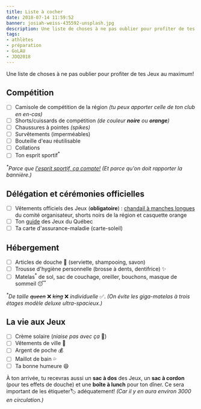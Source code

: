 ```yaml
---
title: Liste à cocher
date: 2018-07-14 11:59:52
banner: josiah-weiss-435592-unsplash.jpg
description: Une liste de choses à ne pas oublier pour profiter de tes Jeux au maximum!
tags:
- athlètes
- préparation
- GoLAU
- JDQ2018
---
```


Une liste de choses à ne pas oublier pour profiter de tes Jeux au maximum!

## Compétition

* [ ] Camisole de compétition de la région _(tu peux apporter celle de ton club en en-cas)_
* [ ] Shorts/cuissards de compétition _(de couleur **noire** ou **orange**)_
* [ ] Chaussures à pointes _(spikes)_
* [ ] Survêtements (imperméables)
* [ ] Bouteille d'eau réutilisable
* [ ] Collations
* [ ] Ton esprit sportif<sup>\*</sup>

_<sup>\*</sup>Parce que [l'esprit sportif, ça compte!](https://www.facebook.com/jdq.lau/photos/a.146499918785724.19260.142827422486307/1363508697084834/) (Et parce qu'on doit rapporter la bannière.)_

## Délégation et cérémonies officielles

* [ ] Vêtements officiels des Jeux (**obligatoire**) : [chandail à manches longues](https://www.facebook.com/jdq.lau/posts/1379945548774482) du comité organisateur, shorts noirs de la région et casquette orange
* [ ] Ton [guide](/assets/guide-des-jeux-thetford.pdf) des Jeux du Québec
* [ ] Ta carte d'assurance-maladie (carte-soleil)

## Hébergement

* [ ] Articles de douche 🚿 (serviette, shampooing, savon)
* [ ] Trousse d'hygiène personnelle (brosse à dents, dentifrice) ✨
* [ ] Matelas<sup>\*</sup> de sol, sac de couchage, oreiller, bouchons, masque de sommeil 😴

_<sup>\*</sup>De taille ~~queen~~_ ❌ _~~king~~_ ❌ _individuelle_ ✅. _(On évite les giga-matelas à trois étages modèle deluxe ultra-spacieux.)_

## La vie aux Jeux

* [ ] Crème solaire (_niaise pas avec ça_ 🌝)
* [ ] Vêtements de ville 👕
* [ ] Argent de poche 💰
* [ ] Maillot de bain 💦
* [ ] Ta bonne humeure 😄

À ton arrivée, tu recevras aussi un **sac à dos** des Jeux, un **sac à cordon** (pour tes effets de douche) et une **boîte à lunch** pour ton dîner. Ce sera important de les étiqueter🏷 adéquatement! _(Car il y en aura environ 3000 en circulation.)_ 

